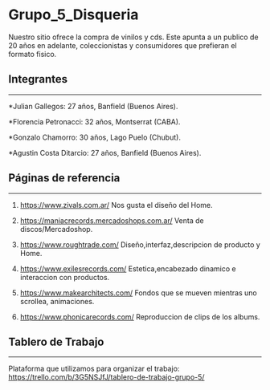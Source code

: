 # Grupo_5_Disqueria

Nuestro sitio ofrece la compra de vinilos y cds. Este apunta a un publico de 20 años en adelante, coleccionistas y consumidores que prefieran el formato fisico.


## Integrantes
----
*Julian Gallegos: 27 años, Banfield (Buenos Aires).

*Florencia Petronacci: 32 años, Montserrat (CABA).  

*Gonzalo Chamorro: 30 años, Lago Puelo (Chubut).

*Agustin Costa Ditarcio: 27 años, Banfield (Buenos Aires).


## Páginas de referencia
---
1. https://www.zivals.com.ar/ Nos gusta el diseño del Home.

2. https://maniacrecords.mercadoshops.com.ar/ Venta de discos/Mercadoshop.

3. https://www.roughtrade.com/ Diseño,interfaz,descripcion de producto y Home.

4. https://www.exilesrecords.com/ Estetica,encabezado dinamico e interaccion con productos. 

5. https://www.makearchitects.com/ Fondos que se mueven mientras uno scrollea, animaciones.

6. https://www.phonicarecords.com/ Reproduccion de clips de los albums. 

## Tablero de Trabajo
---
Plataforma que utilizamos para organizar el trabajo:
https://trello.com/b/3G5NSJfJ/tablero-de-trabajo-grupo-5/



